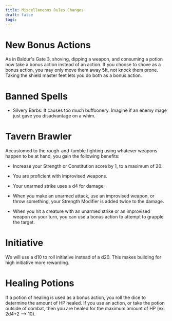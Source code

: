 ```yaml
---
title: Miscellaneous Rules Changes
draft: false
tags:
---
```

# New Bonus Actions

As in Baldur's Gate 3, shoving, dipping a weapon, and consuming a potion now take a bonus action instead of an action. If you choose to shove as a bonus action, you may only move them away 5ft, not knock them prone. Taking the shield master feet lets you do both as a bonus action.

# Banned Spells
- Silvery Barbs: It causes too much buffoonery. Imagine if an enemy mage just gave you disadvantage on a whim.

# Tavern Brawler 
Accustomed to the rough-and-tumble fighting using whatever weapons happen to be at hand, you gain the following benefits:

- Increase your Strength or Constitution score by 1, to a maximum of 20.

- You are proficient with improvised weapons.

- Your unarmed strike uses a d4 for damage.

- When you make an unarmed attack, use an improvised weapon, or throw something, your Strength Modifier is added twice to the damage.

- When you hit a creature with an unarmed strike or an improvised weapon on your turn, you can use a bonus action to attempt to grapple the target.

# Initiative

We will use a d10 to roll initiative instead of a d20. This makes building for high initiative more rewarding. 

# Healing Potions
If a potion of healing is used as a bonus action, you roll the dice to determine the amount of HP healed. If you use an action, or take the potion outside of combat, then you are healed for the maximum amount of HP (ex: 2d4+2 --> 10). 